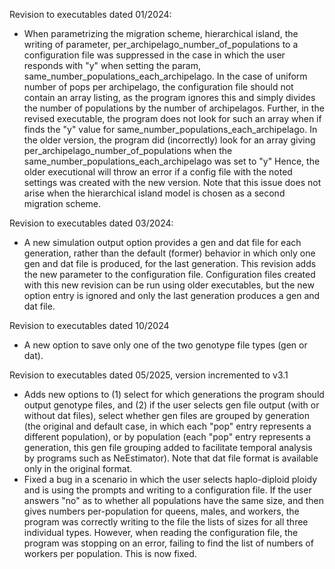 Revision to executables dated 01/2024:
- When parametrizing the migration scheme, hierarchical island, the writing of parameter, per_archipelago_number_of_populations to a configuration file was suppressed in the case in which the user responds  with "y" when setting the param, same_number_populations_each_archipelago.  In the case of uniform number of pops per archipelago, the configuration file should not contain an array listing, as the program ignores this and simply divides the number of populations by the number of archipelagos.  Further, in the revised executable, the program does not look for such an array when if finds the "y" value for same_number_populations_each_archipelago.  In the older version, the program did (incorrectly) look for an array giving per_archipelago_number_of_populations when the same_number_populations_each_archipelago was set to "y"  Hence, the older executional will throw an error if a config file with the noted settings was created with the new version. Note that this issue does not arise when the hierarchical island model is chosen as a second migration scheme.


Revision to executables dated 03/2024:
- A new simulation output option provides a gen and dat file for each generation, rather than the default (former) behavior in which only one gen and dat file is produced, for the last generation.  This revision adds the new parameter to the configuration file.  Configuration files created with this new revision can be run using older executables, but the new option entry is ignored and only the last generation produces a gen and dat file.  


Revision to executables dated 10/2024
- A new option to save only one of the two genotype file types (gen or dat).

Revision to executables dated 05/2025, version incremented to v3.1
- Adds new options to (1) select for which generations the program should output genotype files, and (2) if the user selects gen file output (with or without dat files), select whether gen files are grouped by generation (the original and default case, in which each "pop" entry represents a different population), or by population (each "pop" entry represents a generation, this gen file grouping added to facilitate temporal analysis by programs such as NeEstimator).  Note that dat file format is available only in the original format.
- Fixed a bug in a scenario in which the user selects haplo-diploid ploidy and is using the prompts and writing to a configuration file.  If the user answers "no" as to whether all populations have the same size, and then gives numbers per-population for queens, males, and workers, the program was correctly writing to the file the lists of sizes for all three individual types. However, when reading the configuration file, the program was stopping on an error, failing to find the list of numbers of workers per population.  This is now fixed.
